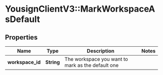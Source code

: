 # YousignClientV3::MarkWorkspaceAsDefault

## Properties
Name | Type | Description | Notes
------------ | ------------- | ------------- | -------------
**workspace_id** | **String** | The workspace you want to mark as the default one | 

